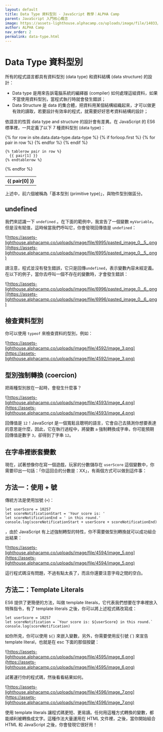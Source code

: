 ```yaml
---
layout: default
title: Data Type 資料型別 - JavaScript 教學｜ALPHA Camp
parent: JavaScript 入門核心概念
image: https://assets-lighthouse.alphacamp.co/uploads/image/file/14033/data_type.jpg
author: ALPHA Camp
nav_order: 2
permalink: data-type.html
---
```

# Data Type  資料型別

所有的程式語言都具有資料型別 (data type) 和資料結構 (data structure) 的設計：

- Data type 是用來告訴電腦系統的編繹器 (compiler) 如何處理這組資料，如果不當使用資料型別，當程式執行時就會發生錯誤；
- Data Structure 是 data 的集合體，把資料用某個結構組織起來，才可以做更有效的讀取，若要設計有效率的程式，就需要好好思考資料結構的設計；

依語言的性質 data type and structure 的設計會有差異。在 JavaScript 的 ES6 標準裡，一共定義了以下 7 種資料型別 (data type)：

<table>
  {% for row in site.data.data-type.data-type %}
    {% if forloop.first %}
    <tr>
      {% for pair in row %}
        <th>{{ pair[0] }}</th>
      {% endfor %}
    </tr>
    {% endif %}

    {% tablerow pair in row %}
      {{ pair[1] }}
    {% endtablerow %}
  {% endfor %}
</table>

上述中，前六個被稱為「基本型別 (primitive type)」，與物件型別做區分。

## undefined

我們來認識一下 `undefined` 。在下面的範例中，我宣告了一個變數 `myVariable`，但是沒有賦值，這時候當我們呼叫它，你會發現回傳值是 `undefined`：

![https://assets-lighthouse.alphacamp.co/uploads/image/file/6995/pasted_image_0__5_.png](https://assets-lighthouse.alphacamp.co/uploads/image/file/6995/pasted_image_0__5_.png)

請注意，程式並沒有發生錯誤，它只是回傳`undefined`，表示變數內容未經定義。在以下的例子，當你去呼叫一個不存在的變數時，才會發生錯誤：

![https://assets-lighthouse.alphacamp.co/uploads/image/file/6996/pasted_image_0__6_.png](https://assets-lighthouse.alphacamp.co/uploads/image/file/6996/pasted_image_0__6_.png)

## 檢查資料型別

你可以使用 `typeof` 來檢查資料的型別，例如：

![https://assets-lighthouse.alphacamp.co/uploads/image/file/4592/image_3.png](https://assets-lighthouse.alphacamp.co/uploads/image/file/4592/image_3.png)

## 型別強制轉換 (coercion)

把兩種型別放在一起時，會發生什麼事？

![https://assets-lighthouse.alphacamp.co/uploads/image/file/4593/image_4.png](https://assets-lighthouse.alphacamp.co/uploads/image/file/4593/image_4.png)

回傳值是 `12`！JavaScript 是一個寬鬆且聰明的語言，它會自己去猜測你想要表達的意思是什麼，因此，它在執行過程中，將變數 `a` 強制轉換成字串，你可能預期回傳值是數字 `3`，卻得到了字串 `12`。

## 在字串裡嵌套變數

現在，試著想像你在寫一個遊戲，玩家的分數儲存在 `userScore` 這個變數中，你需要印出一句話：「你這回合的分數是：XX」，有兩個方式可以做到這件事：

## **方法一：使用 + 號**

傳統方法是使用加號 (`+`)：

```
let userScore = 10257
let scoreNotificationStart = 'Your score is: '
let scoreNotificationEnd = ' in this round.'
console.log(scoreNotificationStart + userScore + scoreNotificationEnd)

```

，由於 JavaScript 有上述強制轉型的特性，你不需要做型別轉換就可以成功組合出結果：

![https://assets-lighthouse.alphacamp.co/uploads/image/file/4594/image_5.png](https://assets-lighthouse.alphacamp.co/uploads/image/file/4594/image_5.png)

這行程式碼沒有問題，不過有點太長了，而且你還要注意字母之間的空白。

## **方法二：Template Literals**

ES6 提供了更簡便的方法，叫做 template literals，它代表我們想要在字串裡放入特殊指令，有了 template literals 之後，你可以將上述程式碼改寫成：

```
let userScore = 10257
let scoreNotification = `Your score is: ${userScore} in this round.`
console.log(scoreNotification)

```

如你所見，你可以使用 `${}` 來嵌入變數，另外，你需要使用反引號 (`) 來宣告 template literal，也就是在 esc 下面的那個按鍵：

![https://assets-lighthouse.alphacamp.co/uploads/image/file/4595/image_6.png](https://assets-lighthouse.alphacamp.co/uploads/image/file/4595/image_6.png)

試著運行你的程式碼，然後看看結果如何。

![https://assets-lighthouse.alphacamp.co/uploads/image/file/4596/image_7.png](https://assets-lighthouse.alphacamp.co/uploads/image/file/4596/image_7.png)

使用 template literals 讓程式碼更短、更易讀。任何用這種方式轉換的變數，都能順利被轉換成文字。這種作法大量運用在 HTML 文件裡，之後，當你開始組合 HTML 和 JavaScript 之後，你會發現它很好用！
